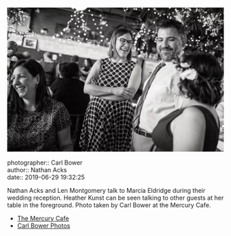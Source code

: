 ![Nathan Acks and Len Montgomery talk to Marcia Eldridge](assets/2019-06-29-set-3-the-reception-55.webp)

photographer:: Carl Bower  
author:: Nathan Acks  
date:: 2019-06-29 19:32:25

Nathan Acks and Len Montgomery talk to Marcia Eldridge during their wedding reception. Heather Kunst can be seen talking to other guests at her table in the foreground. Photo taken by Carl Bower at the Mercury Cafe.

* [The Mercury Cafe](http://mercurycafe.com)
* [Carl Bower Photos](https://carlbowerphotos.com)
